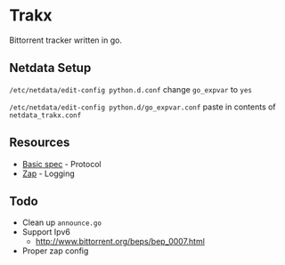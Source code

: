 # Trakx

Bittorrent tracker written in go.

## Netdata Setup

`/etc/netdata/edit-config python.d.conf` change `go_expvar` to `yes`

`/etc/netdata/edit-config python.d/go_expvar.conf` paste in contents of `netdata_trakx.conf`

## Resources

* [Basic spec](https://wiki.theory.org/index.php/BitTorrentSpecification) - Protocol
* [Zap](https://godoc.org/go.uber.org/zap) - Logging

## Todo

* Clean up `announce.go`
* Support Ipv6
  * http://www.bittorrent.org/beps/bep_0007.html
* Proper zap config


